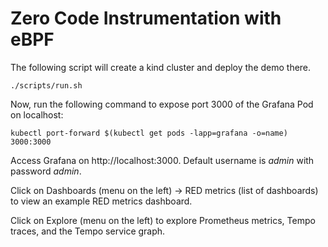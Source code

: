 # Zero Code Instrumentation with eBPF

The following script will create a kind cluster and deploy the demo there.

```
./scripts/run.sh
```

Now, run the following command to expose port 3000 of the Grafana Pod on localhost:

```
kubectl port-forward $(kubectl get pods -lapp=grafana -o=name) 3000:3000
```

Access Grafana on http://localhost:3000. Default username is _admin_ with password _admin_.

Click on Dashboards (menu on the left) -> RED metrics (list of dashboards) to view an example RED metrics dashboard.

Click on Explore (menu on the left) to explore Prometheus metrics, Tempo traces, and the Tempo service graph.
